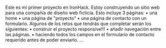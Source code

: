 Este es mi primer proyecto en IronHack.
Estoy construyendo un sitio web para una compañía de diseño web ficticia. 
Esto incluye 3 páginas: 
• una home
• una página de "proyecto" 
• una página de contacto con un formulario. 
 Algunos de los retos que tendrás que completar serán los siguientes:
 • construir el proyecto responsive!!!
 • añadir navegación entre las páginas. 
 • haciendo todos los campos en el formulario de contacto requerido antes de poder enviarlo. ...
